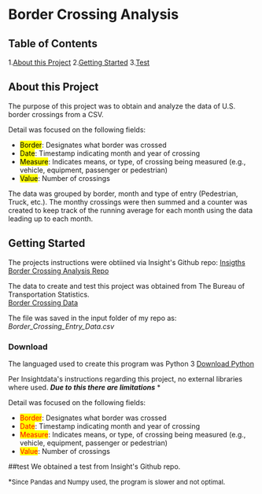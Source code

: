 # Border Crossing Analysis


## Table of Contents

1.[About this Project](#About-this-Project)
2.[Getting Started](#Getting-Started])
3.[Test](#test)

## About this Project   

The purpose of this project was to obtain and analyze the data of U.S. border crossings from a CSV.  

Detail was focused on the following fields:
* <mark>Border</mark>: Designates what border was crossed
* <mark>Date</mark>: Timestamp indicating month and year of crossing
* <mark>Measure</mark>: Indicates means, or type, of crossing being measured (e.g., vehicle, equipment, passenger or pedestrian)
* <mark>Value</mark>: Number of crossings

The data was grouped by border, month and type of entry (Pedestrian, Truck, etc.).  The monthy crossings were then summed and a counter was created to keep track of the running average for each month using the data leading up to each month.  




## Getting Started

The projects instructions were obtiined via Insight's Github repo:
<a href="https://github.com/InsightDataScience/border-crossing-analysis">Insigths Border Crossing Analysis Repo</a>

The data to create and test this project was obtained from The Bureau of Transportation Statistics.  
<a href="https://data.transportation.gov/Research-and-Statistics/Border-Crossing-Entry-Data/keg4-3bc2">Border Crossing Data</a>

The file was saved in the input folder of my repo as: <i>Border_Crossing_Entry_Data.csv</i>  


### Download
The languaged used to create this program was Python 3
<a href="https://www.python.org/downloads/release/python-374/">Download Python</a>

Per Insightdata's instructions regarding this project, no external libraries where used.
   ***Due to this there are limitations*** *


Detail was focused on the following fields:
* <mark style="color:red">Border</mark>: Designates what border was crossed
* <mark  style="color:red">Date</mark>: Timestamp indicating month and year of crossing
* <mark style="color:red">Measure</mark>: Indicates means, or type, of crossing being measured (e.g., vehicle, equipment, passenger or pedestrian)
* <mark style="color:red">Value</mark>: Number of crossings





##test 
We obtained a test from Insight's Github repo.




*<font size="2">Since Pandas and Numpy used, the program is slower and not optimal</font>.  
